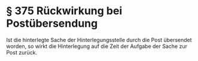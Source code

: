 # § 375 Rückwirkung bei Postübersendung
Ist die hinterlegte Sache der Hinterlegungsstelle durch die Post übersendet worden, so wirkt die Hinterlegung auf die Zeit der Aufgabe der Sache zur Post zurück.